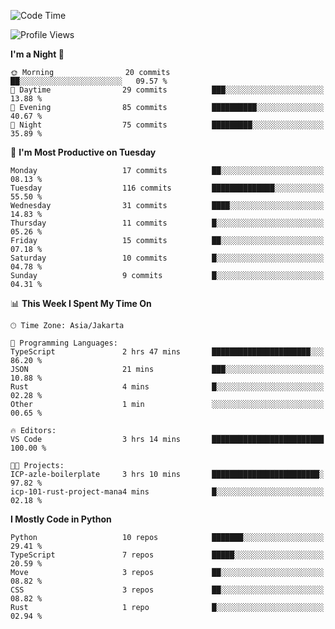 <!--START_SECTION:waka-->
![Code Time](http://img.shields.io/badge/Code%20Time-1%2C692%20hrs%2026%20mins-blue)

![Profile Views](http://img.shields.io/badge/Profile%20Views-2-blue)

**I'm a Night 🦉** 

```text
🌞 Morning                20 commits          ██░░░░░░░░░░░░░░░░░░░░░░░   09.57 % 
🌆 Daytime                29 commits          ███░░░░░░░░░░░░░░░░░░░░░░   13.88 % 
🌃 Evening                85 commits          ██████████░░░░░░░░░░░░░░░   40.67 % 
🌙 Night                  75 commits          █████████░░░░░░░░░░░░░░░░   35.89 % 
```
📅 **I'm Most Productive on Tuesday** 

```text
Monday                   17 commits          ██░░░░░░░░░░░░░░░░░░░░░░░   08.13 % 
Tuesday                  116 commits         ██████████████░░░░░░░░░░░   55.50 % 
Wednesday                31 commits          ████░░░░░░░░░░░░░░░░░░░░░   14.83 % 
Thursday                 11 commits          █░░░░░░░░░░░░░░░░░░░░░░░░   05.26 % 
Friday                   15 commits          ██░░░░░░░░░░░░░░░░░░░░░░░   07.18 % 
Saturday                 10 commits          █░░░░░░░░░░░░░░░░░░░░░░░░   04.78 % 
Sunday                   9 commits           █░░░░░░░░░░░░░░░░░░░░░░░░   04.31 % 
```


📊 **This Week I Spent My Time On** 

```text
🕑︎ Time Zone: Asia/Jakarta

💬 Programming Languages: 
TypeScript               2 hrs 47 mins       ██████████████████████░░░   86.20 % 
JSON                     21 mins             ███░░░░░░░░░░░░░░░░░░░░░░   10.88 % 
Rust                     4 mins              █░░░░░░░░░░░░░░░░░░░░░░░░   02.28 % 
Other                    1 min               ░░░░░░░░░░░░░░░░░░░░░░░░░   00.65 % 

🔥 Editors: 
VS Code                  3 hrs 14 mins       █████████████████████████   100.00 % 

🐱‍💻 Projects: 
ICP-azle-boilerplate     3 hrs 10 mins       ████████████████████████░   97.82 % 
icp-101-rust-project-mana4 mins              █░░░░░░░░░░░░░░░░░░░░░░░░   02.18 % 
```

**I Mostly Code in Python** 

```text
Python                   10 repos            ███████░░░░░░░░░░░░░░░░░░   29.41 % 
TypeScript               7 repos             █████░░░░░░░░░░░░░░░░░░░░   20.59 % 
Move                     3 repos             ██░░░░░░░░░░░░░░░░░░░░░░░   08.82 % 
CSS                      3 repos             ██░░░░░░░░░░░░░░░░░░░░░░░   08.82 % 
Rust                     1 repo              █░░░░░░░░░░░░░░░░░░░░░░░░   02.94 % 
```




<!--END_SECTION:waka-->
